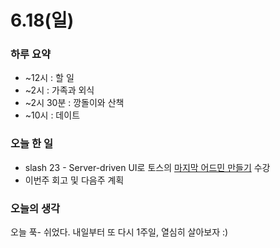 # 6.18(일)

### 하루 요약

- ~12시 : 할 일
- ~2시 : 가족과 외식
- ~2시 30분 : 깡돌이와 산책
- ~10시 : 데이트

### 오늘 한 일

- slash 23 - Server-driven UI로 토스의 [마지막 어드민 만들기](https://github.com/Self-Driven-Development/TIL/blob/main/23.06/%EB%B0%95%EA%B7%9C%EC%84%B1/Memo/Slash23.md) 수강
- 이번주 회고 및 다음주 계획

### 오늘의 생각

오늘 푹- 쉬었다. 내일부터 또 다시 1주일, 열심히 살아보자 :)
